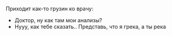 Приходит как-то грузин ко врачу:
- Доктор, ну как там мои анализы?
- Нууу, как тебе сказать.. Представь, что я грека, а ты река
